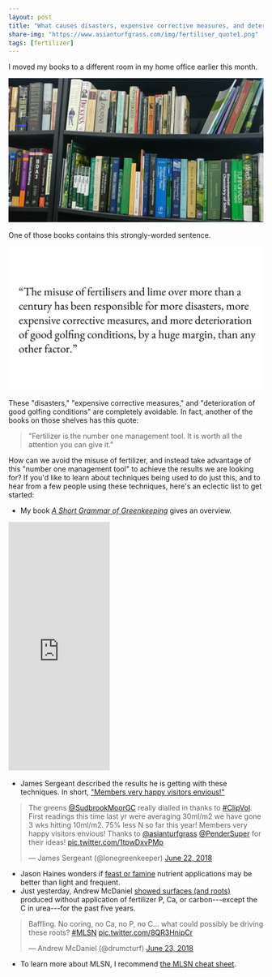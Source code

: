 ```yaml
---
layout: post
title: "What causes disasters, expensive corrective measures, and deterioration of good golfing conditions?"
share-img: "https://www.asianturfgrass.com/img/fertiliser_quote1.png"
tags: [fertilizer]
---
```


I moved my books to a different room in my home office earlier this month.

![bookshelves and books](/img/bookshelf.jpg)

One of those books contains this strongly-worded sentence. 

![quote on the misuse of fertiliser for golfing surfaces](/img/fertiliser_quote1.png)

These "disasters," "expensive corrective measures," and "deterioration of good golfing conditions" are completely avoidable. In fact, another of the books on those shelves has this quote:

> "Fertilizer is the number one management tool. It is worth all the attention you can give it."

How can we avoid the misuse of fertilizer, and instead take advantage of this "number one management tool" to achieve the results we are looking for? If you'd like to learn about techniques being used to do just this, and to hear from a few people using these techniques, here's an eclectic list to get started: 

* My book [*A Short Grammar of Greenkeeping*](https://leanpub.com/short_grammar_of_greenkeeping) gives an overview.

<iframe width="200" height="490" src="https://leanpub.com/short_grammar_of_greenkeeping/embed" frameborder="0" allowtransparency="true"></iframe>

* James Sergeant described the results he is getting with these techniques. In short, ["Members very happy visitors envious!"](https://twitter.com/lonegreenkeeper/status/1010253951231512577)

<blockquote class="twitter-tweet" data-lang="en"><p lang="en" dir="ltr">The greens <a href="https://twitter.com/SudbrookMoorGC?ref_src=twsrc%5Etfw">@SudbrookMoorGC</a> really dialled in thanks to <a href="https://twitter.com/hashtag/ClipVol?src=hash&amp;ref_src=twsrc%5Etfw">#ClipVol</a>. First readings this time last yr were averaging 30ml/m2 we have gone 3 wks hitting 10ml/m2. 75% less N so far this year!  Members very happy visitors envious! Thanks to <a href="https://twitter.com/asianturfgrass?ref_src=twsrc%5Etfw">@asianturfgrass</a> <a href="https://twitter.com/PenderSuper?ref_src=twsrc%5Etfw">@PenderSuper</a> for their ideas! <a href="https://t.co/1tpwDxvPMp">pic.twitter.com/1tpwDxvPMp</a></p>&mdash; James Sergeant (@lonegreenkeeper) <a href="https://twitter.com/lonegreenkeeper/status/1010253951231512577?ref_src=twsrc%5Etfw">June 22, 2018</a></blockquote>
<script async src="https://platform.twitter.com/widgets.js" charset="utf-8"></script>

* Jason Haines wonders if [feast or famine](http://www.turfhacker.com/2018/06/is-feast-or-famine-beneficial.html) nutrient applications may be better than light and frequent.
* Just yesterday, Andrew McDaniel [showed surfaces (and roots)](https://twitter.com/drumcturf/status/1010330051689107456) produced without application of fertilizer P, Ca, or carbon---except the C in urea---for the past five years. 

<blockquote class="twitter-tweet" data-lang="en"><p lang="en" dir="ltr">Baffling. No coring, no Ca, no P, no C... what could possibly be driving these roots? <a href="https://twitter.com/hashtag/MLSN?src=hash&amp;ref_src=twsrc%5Etfw">#MLSN</a> <a href="https://t.co/8QR3HnipCr">pic.twitter.com/8QR3HnipCr</a></p>&mdash; Andrew McDaniel (@drumcturf) <a href="https://twitter.com/drumcturf/status/1010330051689107456?ref_src=twsrc%5Etfw">June 23, 2018</a></blockquote>
<script async src="https://platform.twitter.com/widgets.js" charset="utf-8"></script>

* To learn more about MLSN, I recommend [the MLSN cheat sheet](https://www.asianturfgrass.com/2018-02-03-new-mlsn-cheat-sheet/).

